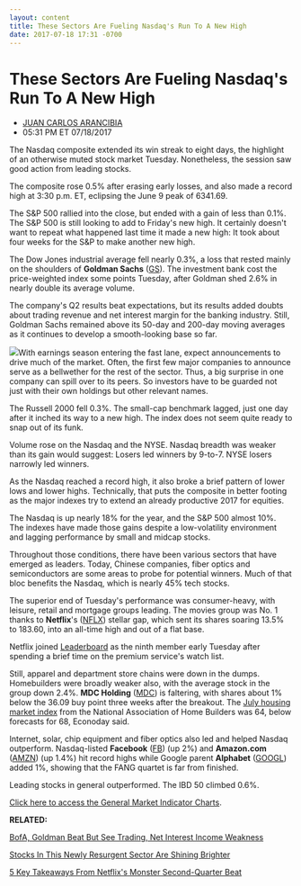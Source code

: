 ```yaml
---
layout: content
title: These Sectors Are Fueling Nasdaq's Run To A New High
date: 2017-07-18 17:31 -0700
---
```



These Sectors Are Fueling Nasdaq's Run To A New High
=====================================================




* [JUAN CARLOS ARANCIBIA](https://www.investors.com/author/arancibiaj/ "Posts by JUAN CARLOS ARANCIBIA")
* 05:31 PM ET 07/18/2017




The Nasdaq composite extended its win streak to eight days, the highlight of an otherwise muted stock market Tuesday. Nonetheless, the session saw good action from leading stocks.




The composite rose 0.5% after erasing early losses, and also made a record high at 3:30 p.m. ET, eclipsing the June 9 peak of 6341.69.


The S&P 500 rallied into the close, but ended with a gain of less than 0.1%. The S&P 500 is still looking to add to Friday's new high. It certainly doesn't want to repeat what happened last time it made a new high: It took about four weeks for the S&P to make another new high.


The Dow Jones industrial average fell nearly 0.3%, a loss that rested mainly on the shoulders of **Goldman Sachs** ([GS](https://research.investors.com/quote.aspx?symbol=GS)). The investment bank cost the price-weighted index some points Tuesday, after Goldman shed 2.6% in nearly double its average volume.


The company's Q2 results beat expectations, but its results added doubts about trading revenue and net interest margin for the banking industry. Still, Goldman Sachs remained above its 50-day and 200-day moving averages as it continues to develop a smooth-looking base so far.


![](https://www.investors.com/wp-content/uploads/2017/07/MP071817-153x300.png)With earnings season entering the fast lane, expect announcements to drive much of the market. Often, the first few major companies to announce serve as a bellwether for the rest of the sector. Thus, a big surprise in one company can spill over to its peers. So investors have to be guarded not just with their own holdings but other relevant names.


The Russell 2000 fell 0.3%. The small-cap benchmark lagged, just one day after it inched its way to a new high. The index does not seem quite ready to snap out of its funk.


Volume rose on the Nasdaq and the NYSE. Nasdaq breadth was weaker than its gain would suggest: Losers led winners by 9-to-7. NYSE losers narrowly led winners.


As the Nasdaq reached a record high, it also broke a brief pattern of lower lows and lower highs. Technically, that puts the composite in better footing as the major indexes try to extend an already productive 2017 for equities.


The Nasdaq is up nearly 18% for the year, and the S&P 500 almost 10%. The indexes have made those gains despite a low-volatility environment and lagging performance by small and midcap stocks.


Throughout those conditions, there have been various sectors that have emerged as leaders. Today, Chinese companies, fiber optics and semiconductors are some areas to probe for potential winners. Much of that bloc benefits the Nasdaq, which is nearly 45% tech stocks.



The superior end of Tuesday's performance was consumer-heavy, with leisure, retail and mortgage groups leading. The movies group was No. 1 thanks to **Netflix**'s ([NFLX](https://research.investors.com/quote.aspx?symbol=NFLX)) stellar gap, which sent its shares soaring 13.5% to 183.60, into an all-time high and out of a flat base.


Netflix joined [Leaderboard](https://leaderboard.investors.com/leaderboard/leaders/default.aspx) as the ninth member early Tuesday after spending a brief time on the premium service's watch list.


Still, apparel and department store chains were down in the dumps. Homebuilders were broadly weaker also, with the average stock in the group down 2.4%. **MDC Holding** ([MDC](https://research.investors.com/quote.aspx?symbol=MDC)) is faltering, with shares about 1% below the 36.09 buy point three weeks after the breakout. The [July housing market index](http://research.investors.com/economic-calendar/) from the National Association of Home Builders was 64, below forecasts for 68, Econoday said.


Internet, solar, chip equipment and fiber optics also led and helped Nasdaq outperform. Nasdaq-listed **Facebook** ([FB](https://research.investors.com/quote.aspx?symbol=FB)) (up 2%) and **Amazon.com** ([AMZN](https://research.investors.com/quote.aspx?symbol=AMZN)) (up 1.4%) hit record highs while Google parent **Alphabet** ([GOOGL](https://research.investors.com/quote.aspx?symbol=GOOGL)) added 1%, showing that the FANG quartet is far from finished.


Leading stocks in general outperformed. The IBD 50 climbed 0.6%.


[Click here to access the General Market Indicator Charts](https://www.investors.com/wp-content/uploads/2017/07/IBD1807152733GMI.pdf).


**RELATED:**


[BofA, Goldman Beat But See Trading, Net Interest Income Weakness](https://www.investors.com/news/bank-of-america-goldman-sachs-report-q2-earnings/)


[Stocks In This Newly Resurgent Sector Are Shining Brighter](https://www.investors.com/news/technology/sun-shines-on-sunpower-vivint-as-solar-stocks-jump/)


[5 Key Takeaways From Netflix's Monster Second-Quarter Beat](https://www.investors.com/news/technology/click/5-key-takeaways-from-netflixs-monster-second-quarter-beat/) 




